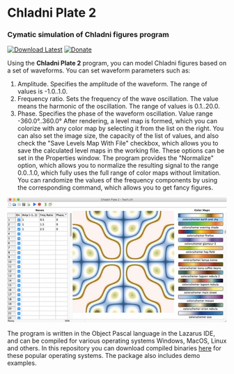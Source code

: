# Chladni Plate 2
### Cymatic simulation of Chladni figures program 

[![Download Latest](https://img.shields.io/badge/download-latest-green.svg)](https://github.com/flutomax/ChladniPlate2/releases/)
[![Donate](https://img.shields.io/badge/donate-paypal-blue.svg)](https://paypal.me/flutomax)

Using the **Chladni Plate 2** program, you can model Chladni figures based on a set of waveforms. You can set waveform parameters such as:
1. Amplitude. Specifies the amplitude of the waveform. The range of values is -1.0..1.0.
2. Frequency ratio. Sets the frequency of the wave oscillation. The value means the harmonic of the oscillation. The range of values is 0.1..20.0.
3. Phase. Specifies the phase of the waveform oscillation. Value range -360.0°..360.0°
After rendering, a level map is formed, which you can colorize with any color map by selecting it from the list on the right.
You can also set the image size, the capacity of the list of values, and also check the "Save Levels Map With File" checkbox, which allows you to save the calculated level maps in the working file. These options can be set in the Properties window. 
The program provides the "Normalize" option, which allows you to normalize the resulting signal to the range 0.0..1.0, which fully uses the full range of color maps without limitation.
You can randomize the values of the frequency components by using the corresponding command, which allows you to get fancy figures.

![ScreenShot](/screenshots/cladni_plate2_scr.jpg)

The program is written in the Object Pascal language in the Lazarus IDE, and can be compiled for various operating systems Windows, MacOS, Linux and others. In this repository you can download compiled binaries [here](https://github.com/flutomax/ChladniPlate2/releases/) for these popular operating systems. The package also includes demo examples.




